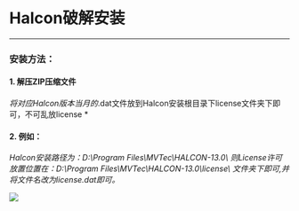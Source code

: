 # Halcon破解安装

----------
### 安装方法：
> 
#### 1. 解压ZIP压缩文件
*将对应Halcon版本当月的*.dat文件放到Halcon安装根目录下license文件夹下即可，不可乱放license *
#### 2. 例如：
*Halcon安装路径为：D:\Program Files\MVTec\HALCON-13.0\ 
则License许可放置位置在：D:\Program Files\MVTec\HALCON-13.0\license\ 文件夹下即可,并将文件名改为license.dat即可。*

![](https://i.imgur.com/WzYxcGj.png)
